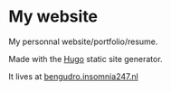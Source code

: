 # My website
My personnal website/portfolio/resume.

Made with the [Hugo] static site generator.

It lives at <a target="_blank" href="http://bengudro.insomnia247.nl/">bengudro.insomnia247.nl</a>

[Hugo]:(http://gohugo.io/)
